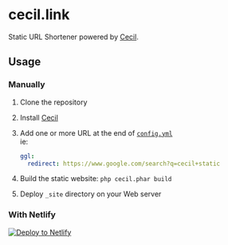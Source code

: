 # cecil.link

Static URL Shortener powered by [Cecil](https://cecil.app).

## Usage

### Manually

1. Clone the repository

2. Install [Cecil](https://cecil.app/download/)

3. Add one or more URL at the end of [`config.yml`](/config.yml)  
   ie:  
   ```yaml
   ggl:
     redirect: https://www.google.com/search?q=cecil+static
   ```
   
4. Build the static website: `php cecil.phar build`

5. Deploy `_site` directory on your Web server

### With Netlify

[![Deploy to Netlify](https://www.netlify.com/img/deploy/button.svg)](https://app.netlify.com/start/deploy?repository=https://github.com/Cecilapp/cecil.link)
